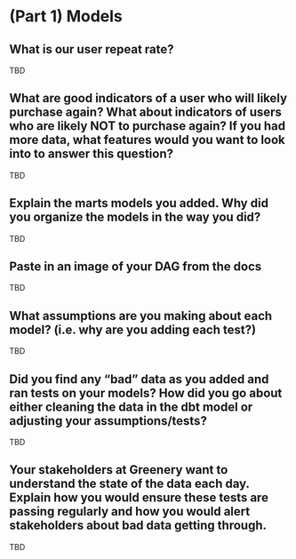 # (Part 1) Models

## What is our user repeat rate?
TBD

## What are good indicators of a user who will likely purchase again? What about indicators of users who are likely NOT to purchase again? If you had more data, what features would you want to look into to answer this question?
TBD

## Explain the marts models you added. Why did you organize the models in the way you did?
TBD

## Paste in an image of your DAG from the docs
TBD

## What assumptions are you making about each model? (i.e. why are you adding each test?)
TBD

## Did you find any “bad” data as you added and ran tests on your models? How did you go about either cleaning the data in the dbt model or adjusting your assumptions/tests?
TBD

## Your stakeholders at Greenery want to understand the state of the data each day. Explain how you would ensure these tests are passing regularly and how you would alert stakeholders about bad data getting through.
TBD